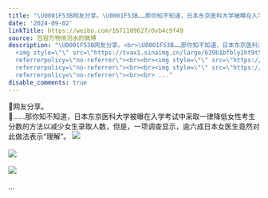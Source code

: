 ```yaml
---
title: "\U0001F53B网友分享。\U0001F53B……那你知不知道，日本东京医科大学被曝在入学考试中采取一律降低女性考生分数的方法以减少女生录取人数，但是，一项调查显示，逾六成日本女..."
date: '2024-09-02'
linkTitle: https://weibo.com/1671109627/Ovb4c9f49
source: 包容万物恒河水的微博
description: "\U0001F53B网友分享。<br>\U0001F53B……那你知不知道，日本东京医科大学被曝在入学考试中采取一律降低女性考生分数的方法以减少女生录取人数，但是，一项调查显示，逾六成日本女医生竟然对此做法表示“理解”。
  <img style=\"\" src=\"https://tvax1.sinaimg.cn/large/639b1bfbly1ht9t5speabj20eg0gftbe.jpg\"
  referrerpolicy=\"no-referrer\"><br><br><img style=\"\" src=\"https://tvax1.sinaimg.cn/large/639b1bfbly1ht9t7qvjutj20i30iw78r.jpg\"
  referrerpolicy=\"no-referrer\"><br><br><img style=\"\" src=\"https://tvax3.sinaimg.cn/large/639b1bfbly1ht9t7psuq5j21750y81kx.jpg\"
  referrerpolicy=\"no-referrer\"><br><br> ..."
disable_comments: true
---
```

🔻网友分享。<br>🔻……那你知不知道，日本东京医科大学被曝在入学考试中采取一律降低女性考生分数的方法以减少女生录取人数，但是，一项调查显示，逾六成日本女医生竟然对此做法表示“理解”。 <img style="" src="https://tvax1.sinaimg.cn/large/639b1bfbly1ht9t5speabj20eg0gftbe.jpg" referrerpolicy="no-referrer"><br><br><img style="" src="https://tvax1.sinaimg.cn/large/639b1bfbly1ht9t7qvjutj20i30iw78r.jpg" referrerpolicy="no-referrer"><br><br><img style="" src="https://tvax3.sinaimg.cn/large/639b1bfbly1ht9t7psuq5j21750y81kx.jpg" referrerpolicy="no-referrer"><br><br> ...